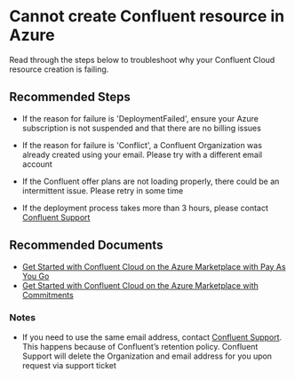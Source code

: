 <properties
  pagetitle="Cannot create Confluent resource in Azure"
  service="microsoft.confluent"
  resource="organizations"
  ms.author="krsomepa"
  selfhelptype="Generic"
  supporttopicids="32783354"
  productpesids="17363"
  cloudenvironments="public, fairfax, mooncake, blackforest, ussec, usnat"
  articleid="3c3cdc30-6836-450f-9bdc-6b625c32d785"
  ownershipid="PartnerSolutions_Confluent" />
# Cannot create Confluent resource in Azure

Read through the steps below to troubleshoot why your Confluent Cloud resource creation is failing.

## **Recommended Steps**

* If the reason for failure is 'DeploymentFailed', ensure your Azure subscription is not suspended and that there are no billing issues

* If the reason for failure is 'Conflict', a Confluent Organization was already created using your email. Please try with a different email account

* If the Confluent offer plans are not loading properly, there could be an intermittent issue. Please retry in some time

* If the deployment process takes more than 3 hours, please contact [Confluent Support](https://support.confluent.io/)

## **Recommended Documents**

* [Get Started with Confluent Cloud on the Azure Marketplace with Pay As You Go](https://docs.confluent.io/cloud/current/marketplace/ccloud-azure-payg.html)
* [Get Started with Confluent Cloud on the Azure Marketplace with Commitments](https://docs.confluent.io/cloud/current/marketplace/ccloud-azure-ubb.html)

### Notes

* If you need to use the same email address, contact [Confluent Support](https://support.confluent.io/). This happens because of Confluent’s retention policy. Confluent Support will delete the Organization and email address for you upon request via support ticket